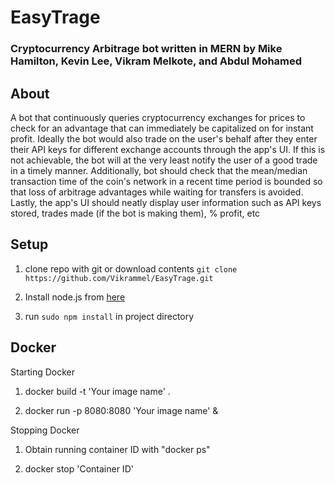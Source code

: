 # EasyTrage
### Cryptocurrency Arbitrage bot written in MERN by Mike Hamilton, Kevin Lee, Vikram Melkote, and Abdul Mohamed

## About

A bot that continuously queries cryptocurrency exchanges for prices to check for an advantage that can immediately be capitalized on for instant profit. Ideally the bot would also trade on the user's behalf after they enter their API keys for different exchange accounts through the app's UI. If this is not achievable, the bot will at the very least notify the user of a good trade in a timely manner. Additionally, bot should check that the mean/median transaction time of the coin's network in a recent time period is bounded so that loss of arbitrage advantages while waiting for transfers is avoided. Lastly, the app's UI should neatly display user information such as API keys stored, trades made (if the bot is making them), % profit, etc

## Setup

1. clone repo with git or download contents
`git clone https://github.com/Vikrammel/EasyTrage.git`

2. Install node.js from [here](https://www.npmjs.com/get-npm)

3. run `sudo npm install` in project directory


## Docker

Starting Docker

1. docker build -t 'Your image name' .

2. docker run -p 8080:8080 'Your image name' &

Stopping Docker

1. Obtain running container ID with "docker ps"

2. docker stop 'Container ID'
